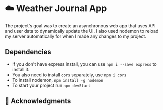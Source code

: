 # :cloud: Weather Journal App
The project's goal was to create an asynchronous web app that uses API and user data to dynamically update the UI. I also used nodemon to reload my server automatically for when I made any changes to my project.


## Dependencies
- If you don't have express install, you can use `npm i --save express` to install it.
- You also need to install `cors` separately, use `npm i cors`
- To install nodemon, `npm install -g nodemon`
- To start your project run `npm devStart`


## :pray: Acknowledgments
[^1]: Thanks to [OpenWeathermap](https://openweathermap.org/) for api and [Weather Icon](https://erikflowers.github.io/weather-icons/) for weather icon.

